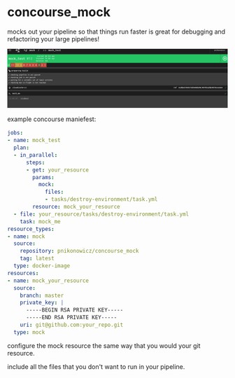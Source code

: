 # concourse_mock

mocks out your pipeline so that things run faster
is great for debugging and refactoring your large pipelines!

![](sample_images/example.png)

example concourse maniefest:
```yaml
jobs:
- name: mock_test
  plan:
  - in_parallel:
      steps:
      - get: your_resource
        params:
          mock:
            files:
            - tasks/destroy-environment/task.yml
        resource: mock_your_resource
  - file: your_resource/tasks/destroy-environment/task.yml
    task: mock_me
resource_types:
- name: mock
  source:
    repository: pnikonowicz/concourse_mock
    tag: latest
  type: docker-image
resources:
- name: mock_your_resource
  source:
    branch: master
    private_key: |
      -----BEGIN RSA PRIVATE KEY-----
      -----END RSA PRIVATE KEY-----
    uri: git@github.com:your_repo.git
  type: mock
```

configure the mock resource the same way that you would your git resource.

include all the files that you don't want to run in your pipeline. 
